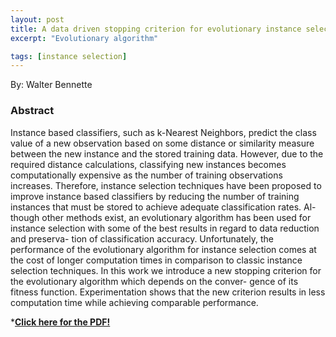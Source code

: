 ```yaml
---
layout: post
title: A data driven stopping criterion for evolutionary instance selection
excerpt: "Evolutionary algorithm"

tags: [instance selection]
---
```

By: Walter Bennette

### Abstract
Instance based classifiers, such as k-Nearest Neighbors, predict the class value of a new observation based on some distance or similarity measure between the new instance and the stored training data. However, due to the required distance calculations, classifying new instances becomes computationally expensive as the number of training observations increases. Therefore, instance selection techniques have been proposed to improve instance based classifiers by reducing the number of training instances that must be stored to achieve adequate classification rates. Al- though other methods exist, an evolutionary algorithm has been used for instance selection with some of the best results in regard to data reduction and preserva- tion of classification accuracy. Unfortunately, the performance of the evolutionary algorithm for instance selection comes at the cost of longer computation times in comparison to classic instance selection techniques. In this work we introduce a new stopping criterion for the evolutionary algorithm which depends on the conver- gence of its fitness function. Experimentation shows that the new criterion results in less computation time while achieving comparable performance.  

***[Click here for the PDF!](/assets/evolutionaryStopping.pdf)**